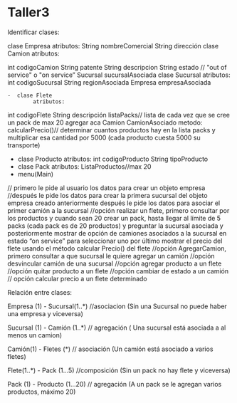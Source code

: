 # Taller3

Identificar clases:

clase Empresa
atributos:
String nombreComercial
String dirección
clase Camion
atributos:

int codigoCamion 
String patente
String descripcion 
String estado // "out of service" o "on service”
Sucursal sucursalAsociada
clase Sucursal
atributos:
int codigoSucursal
String regionAsociada
Empresa empresaAsociada

    -  clase Flete
            atributos:

int codigoFlete
String descripción
listaPacks// lista de cada vez que se cree un pack de max 20 agregar aca 
Camion CamionAsociado
metodo:
calcularPrecio()// determinar cuantos productos hay en la lista packs y multiplicar esa cantidad por 5000 (cada producto cuesta 5000 su transporte)


- clase Producto
           atributos:
int codigoProducto
String tipoProducto
- clase Pack
             atributos:
ListaProductos//max 20 
- menu(Main)

// primero le pide al usuario los datos para crear un objeto empresa
//después le pide los datos para crear la primera sucursal del objeto empresa creado anteriormente 
después le pide los datos para asociar el primer camión a la sucursal 
//opción realizar un flete, primero consultar por los productos y cuando sean 20 crear un pack, hasta llegar al límite de 5 packs (cada pack es de 20 productos) y preguntar la sucursal asociada y posteriormente mostrar de opción de camiones asociados a la sucursal en estado “on service” para seleccionar uno
por último mostrar el precio del flete usando el método calcular Precio() del flete 
//opción AgregarCamion, primero consultar a que sucursal le quiere agregar un camión 
//opción desvincular camión de una sucursal 
//opción agregar producto a un flete 
//opción quitar producto a un flete
//opción cambiar de estado a un camión 
// opción calcular precio a un flete determinado 


Relación entre clases:

Empresa (1) - Sucursal(1..*)  //asociacion
(Sin una Sucursal no puede haber una empresa y viceversa)

Sucursal (1) - Camión (1..*) // agregación
( Una sucursal está asociada a al menos un camion)

Camión(1) - Fletes (*) // asociación
(Un camión está asociado a varios fletes)

Flete(1..*) - Pack (1...5) //composición
(Sin un pack no hay flete y viceversa)

Pack (1) - Producto (1…20) // agregación
(A un pack se le agregan varios productos, máximo 20)


